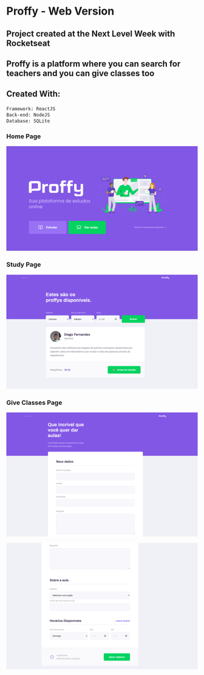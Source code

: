 # Proffy - Web Version

## Project created at the Next Level Week with Rocketseat
## Proffy is a platform where you can search for teachers and you can give classes too

## Created With:

```
Framework: ReactJS
Back-end: NodeJS
Database: SQLite
```

### Home Page
![Proffy Home](https://github.com/caiocmbastos/web/blob/master/home.png)

### Study Page
![Proffy Study page](https://github.com/caiocmbastos/web/blob/master/study.png)

### Give Classes Page
![Proffy give classes page first part](https://github.com/caiocmbastos/web/blob/master/giveClasses.png)

![Proffy give classes page second part](https://github.com/caiocmbastos/web/blob/master/proffy_giveClasses_2.png)

